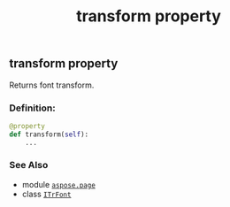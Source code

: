 ﻿---
title: transform property
second_title: Aspose.Page for Python via .NET API References
description: 
type: docs
weight: 150
url: /python-net/aspose.page/itrfont/transform/
is_root: false
---

## transform property


Returns font transform.
### Definition:
```python
@property
def transform(self):
    ...
```

### See Also
* module [`aspose.page`](../../)
* class [`ITrFont`](/page/python-net/aspose.page/itrfont)
